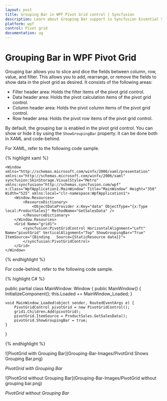 ```yaml
---
layout: post
title: Grouping Bar in WPF Pivot Grid control | Syncfusion
description: Learn about Grouping Bar support in Syncfusion Essential Studio WPF Pivot Grid control, its elements and more.
platform: wpf
control: Pivot grid
documentation: ug
---
```


# Grouping Bar in WPF Pivot Grid

Grouping bar allows you to slice and dice the fields between column, row, value, and filter. This allows you to add, rearrange, or remove the fields to show data in the pivot grid as desired. It consists of the following areas:

* Filter header area: Holds the filter items of the pivot grid control.
* Data header area: Holds the pivot calculation items of the pivot grid control.
* Column header area: Holds the pivot column items of the pivot grid control.
* Row header area: Holds the pivot row items of the pivot grid control.

By default, the grouping bar is enabled in the pivot grid control. You can show or hide it by using the `ShowGroupingBar` property. It can be done both in XAML and code-behind.

For XAML, refer to the following code sample.

{% highlight xaml %}

    <Window xmlns="http://schemas.microsoft.com/winfx/2006/xaml/presentation" xmlns:x="http://schemas.microsoft.com/winfx/2006/xaml" syncfusion:SkinStorage.VisualStyle="Metro" xmlns:syncfusion="http://schemas.syncfusion.com/wpf" x:Class="WpfApplication1.MainWindow" Title="MainWindow" Height="350" Width="525" xmlns:local="clr-namespace:WpfApplication1">
        <Window.Resources>
            <ResourceDictionary>
                <ObjectDataProvider x:Key="data" ObjectType="{x:Type local:ProductSales}" MethodName="GetSalesData" />
            </ResourceDictionary>
        </Window.Resources>
        <Grid Name="grid1">
            <syncfusion:PivotGridControl HorizontalAlignment="Left" Name="pivotGrid" VerticalAlignment="Top" ShowGroupingBar="True" ItemSource="{Binding   Source={StaticResource data}}">
            </syncfusion:PivotGridControl>
        </Grid>
    </Window>

{% endhighlight %}

For code-behind, refer to the following code sample.

{% highlight C# %}

public partial class MainWindow: Window {
    public MainWindow() {
        InitializeComponent();
        this.Loaded += MainWindow_Loaded;
    }

    void MainWindow_Loaded(object sender, RoutedEventArgs e) {
        PivotGridControl pivotGrid = new PivotGridControl();
        grid1.Children.Add(pivotGrid);
        pivotGrid.ItemSource = ProductSales.GetSalesData();
        pivotGrid.ShowGroupingBar = true;
    }
}

{% endhighlight %}

![PivotGrid with Grouping Bar](Grouping-Bar-Images/PivotGrid Shows Grouping Bar.png)

_PivotGrid with Grouping Bar_

![PivotGrid without Grouping Bar](Grouping-Bar-Images/PivotGrid without grouping bar.png)

_PivotGrid without Grouping Bar_
